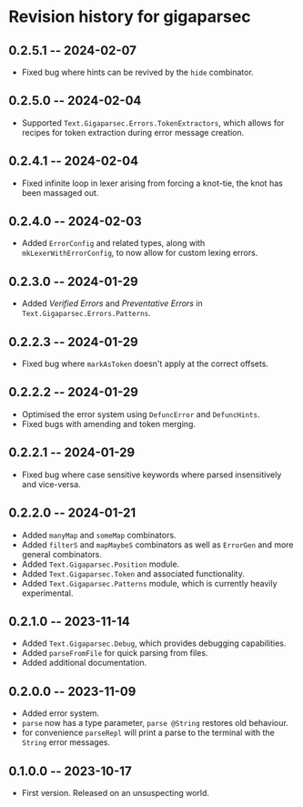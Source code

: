 # Revision history for gigaparsec

## 0.2.5.1 -- 2024-02-07
* Fixed bug where hints can be revived by the `hide` combinator.

## 0.2.5.0 -- 2024-02-04
* Supported `Text.Gigaparsec.Errors.TokenExtractors`, which allows for recipes for token extraction
  during error message creation.

## 0.2.4.1 -- 2024-02-04
* Fixed infinite loop in lexer arising from forcing a knot-tie, the knot has been massaged out.

## 0.2.4.0 -- 2024-02-03
* Added `ErrorConfig` and related types, along with `mkLexerWithErrorConfig`, to now allow
  for custom lexing errors.

## 0.2.3.0 -- 2024-01-29
* Added _Verified Errors_ and _Preventative Errors_ in `Text.Gigaparsec.Errors.Patterns`.

## 0.2.2.3 -- 2024-01-29
* Fixed bug where `markAsToken` doesn't apply at the correct offsets.

## 0.2.2.2 -- 2024-01-29
* Optimised the error system using `DefuncError` and `DefuncHints`.
* Fixed bugs with amending and token merging.

## 0.2.2.1 -- 2024-01-29
* Fixed bug where case sensitive keywords where parsed insensitively and vice-versa.

## 0.2.2.0 -- 2024-01-21

* Added `manyMap` and `someMap` combinators.
* Added `filterS` and `mapMaybeS` combinators as well as `ErrorGen` and more general combinators.
* Added `Text.Gigaparsec.Position` module.
* Added `Text.Gigaparsec.Token` and associated functionality.
* Added `Text.Gigaparsec.Patterns` module, which is currently heavily experimental.

## 0.2.1.0 -- 2023-11-14

* Added `Text.Gigaparsec.Debug`, which provides debugging capabilities.
* Added `parseFromFile` for quick parsing from files.
* Added additional documentation.

## 0.2.0.0 -- 2023-11-09

* Added error system.
* `parse` now has a type parameter, `parse @String` restores old behaviour.
* for convenience `parseRepl` will print a parse to the terminal with the `String` error messages.

## 0.1.0.0 -- 2023-10-17

* First version. Released on an unsuspecting world.
